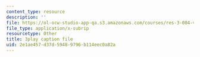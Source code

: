 ```yaml
---
content_type: resource
description: ''
file: https://ol-ocw-studio-app-qa.s3.amazonaws.com/courses/res-3-004-visualizing-materials-science-fall-2017/2e1ae457d37d59489796b114eec0a82a_qNzfiYTo50I.vtt
file_type: application/x-subrip
resourcetype: Other
title: 3play caption file
uid: 2e1ae457-d37d-5948-9796-b114eec0a82a
---
```

